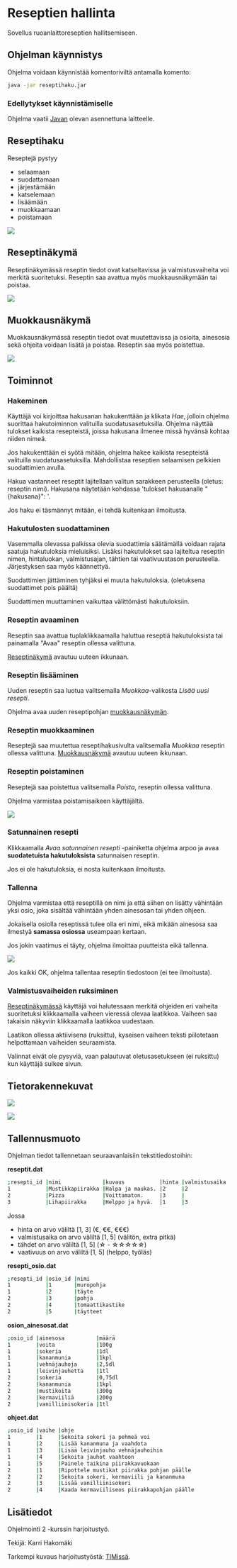 # Reseptien hallinta

Sovellus ruoanlaittoreseptien hallitsemiseen.

## Ohjelman käynnistys

Ohjelma voidaan käynnistää komentoriviltä antamalla komento:

```bash
java -jar reseptihaku.jar
```

### Edellytykset käynnistämiselle

Ohjelma vaatii [Javan](https://www.java.com/) olevan asennettuna laitteelle.

## Reseptihaku

Reseptejä pystyy

- selaamaan
- suodattamaan
- järjestämään
- katselemaan
- lisäämään
- muokkaamaan
- poistamaan

![](kuvat/reseptihaku.png)

## Reseptinäkymä

<a name="nakyma"></a>

Reseptinäkymässä reseptin tiedot ovat katseltavissa ja valmistusvaiheita voi merkitä suoritetuksi. Reseptin saa avattua myös muokkausnäkymään tai poistaa.

![](kuvat/reseptinakyma.png)

## Muokkausnäkymä

<a name="muokkaus"></a>

Muokkausnäkymässä reseptin tiedot ovat muutettavissa ja osioita, ainesosia sekä ohjeita voidaan lisätä ja poistaa. Reseptin saa myös poistettua.

![](kuvat/reseptimuokkaus.png)

## Toiminnot

### Hakeminen

Käyttäjä voi kirjoittaa hakusanan hakukenttään ja klikata _Hae_, jolloin ohjelma suorittaa hakutoiminnon valituilla suodatusasetuksilla.
Ohjelma näyttää tulokset kaikista resepteistä, joissa hakusana ilmenee missä hyvänsä kohtaa niiden nimeä.

Jos hakukenttään ei syötä mitään, ohjelma hakee kaikista resepteistä valituilla suodatusasetuksilla. Mahdollistaa reseptien selaamisen pelkkien suodattimien avulla.

Hakua vastanneet reseptit lajitellaan valitun sarakkeen perusteella (oletus: reseptin nimi). Hakusana näytetään kohdassa 'tulokset hakusanalle "{hakusana}": '.

Jos haku ei täsmännyt mitään, ei tehdä kuitenkaan ilmoitusta.

### Hakutulosten suodattaminen

Vasemmalla olevassa palkissa olevia suodattimia säätämällä voidaan rajata saatuja hakutuloksia mieluisiksi. Lisäksi hakutulokset saa lajiteltua reseptin nimen, hintaluokan, valmistusajan, tähtien tai vaativuustason perusteella. Järjestyksen saa myös käännettyä.

Suodattimien jättäminen tyhjäksi ei muuta hakutuloksia. (oletuksena suodattimet pois päältä)

Suodattimen muuttaminen vaikuttaa välittömästi hakutuloksiin.

### Reseptin avaaminen

Reseptin saa avattua tuplaklikkaamalla haluttua reseptiä hakutuloksista tai painamalla "Avaa" reseptin ollessa valittuna.

[Reseptinäkymä](#nakyma) avautuu uuteen ikkunaan.

### Reseptin lisääminen

Uuden reseptin saa luotua valitsemalla _Muokkaa_-valikosta _Lisää uusi resepti_.

Ohjelma avaa uuden reseptipohjan [muokkausnäkymän](#muokkaus).

### Reseptin muokkaaminen

Reseptejä saa muutettua reseptihakusivulta valitsemalla _Muokkaa_ reseptin ollessa valittuna. [Muokkausnäkymä](#muokkaus) avautuu uuteen ikkunaan.

### Reseptin poistaminen

Reseptejä saa poistettua valitsemalla _Poista_, reseptin ollessa valittuna.

Ohjelma varmistaa poistamisaikeen käyttäjältä.

![](kuvat/poista.png)

### Satunnainen resepti

Klikkaamalla _Avaa satunnainen resepti_ -painiketta ohjelma arpoo ja avaa **suodatetuista hakutuloksista** satunnaisen reseptin.

Jos ei ole hakutuloksia, ei nosta kuitenkaan ilmoitusta.

### Tallenna

Ohjelma varmistaa että reseptillä on nimi ja että siihen on lisätty vähintään yksi osio, joka sisältää vähintään yhden ainesosan tai yhden ohjeen.

Jokaisella osiolla reseptissä tulee olla eri nimi, eikä mikään ainesosa saa ilmestyä **samassa osiossa** useampaan kertaan.

Jos jokin vaatimus ei täyty, ohjelma ilmoittaa puutteista eikä tallenna.

![](kuvat/tallennus_fail.png)

Jos kaikki OK, ohjelma tallentaa reseptin tiedostoon (ei tee ilmoitusta).

### Valmistusvaiheiden ruksiminen

[Reseptinäkymässä](#nakyma) käyttäjä voi halutessaan merkitä ohjeiden eri vaiheita suoritetuksi klikkaamalla vaiheen vieressä olevaa laatikkoa. Vaiheen saa takaisin näkyviin klikkaamalla laatikkoa uudestaan.

Laatikon ollessa aktiivisena (ruksittu), kyseisen vaiheen teksti piilotetaan helpottamaan vaiheiden seuraamista.

Valinnat eivät ole pysyviä, vaan palautuvat oletusasetukseen (ei ruksittu) kun käyttäjä sulkee sivun.

## Tietorakennekuvat

![](kuvat/tietorakenne_kuva1.png)

![](kuvat/tietorakenne_kuva2.png)

## Tallennusmuoto

Ohjelman tiedot tallennetaan seuraavanlaisiin tekstitiedostoihin:

**reseptit.dat**

```bash
;resepti_id |nimi             |kuvaus           |hinta |valmistusaika |tähdet |vaativuus
1           |Mustikkapiirakka |Halpa ja maukas. |2     |2             |3      |1
2           |Pizza            |Voittamaton.     |3     |              |5      |3
3           |Lihapiirakka     |Helppo ja hyvä.  |1     |3             |5      |2
```

Jossa

- hinta on arvo väliltä [1, 3] (€, €€, €€€)
- valmistusaika on arvo väliltä [1, 5] (välitön, extra pitkä)
- tähdet on arvo väliltä [1, 5] (☆ - ☆☆☆☆☆)
- vaativuus on arvo väliltä [1, 5] (helppo, työläs)

**resepti_osio.dat**

```bash
;resepti_id |osio_id |nimi
1           |1       |muropohja
1           |2       |täyte
2           |3       |pohja
2           |4       |tomaattikastike
2           |5       |täytteet
```

**osion_ainesosat.dat**

```bash
;osio_id |ainesosa          |määrä
1        |voita             |100g
1        |sokeria           |1dl
1        |kananmunia        |1kpl
1        |vehnäjauhoja      |2,5dl
1        |leivinjauhetta    |1tl
2        |sokeria           |0,75dl
2        |kananmunia        |1kpl
2        |mustikoita        |300g
2        |kermaviiliä       |200g
2        |vanilliinisokeria |1tl
```

**ohjeet.dat**

```bash
;osio_id |vaihe |ohje
1        |1     |Sekoita sokeri ja pehmeä voi
1        |2     |Lisää kananmuna ja vaahdota
1        |3     |Lisää leivinjauho vehnäjauhoihin
1        |4     |Sekoita jauhot vaahtoon
1        |5     |Painele taikina piirakkavuokaan
2        |1     |Ripottele mustikat piirakka pohjan päälle
2        |2     |Sekoita sokeri, kermaviili ja kananmuna
2        |3     |Lisää vanilliinisokeri
2        |4     |Kaada kermaviiliseos piirakkapohjan päälle
```

## Lisätiedot

Ohjelmointi 2 -kurssin harjoitustyö.

Tekijä: Karri Hakomäki

Tarkempi kuvaus harjoitustyöstä: [TIMissä](https://tim.jyu.fi/view/kurssit/tie/ohj2/2023s/ht/hakokakr).
